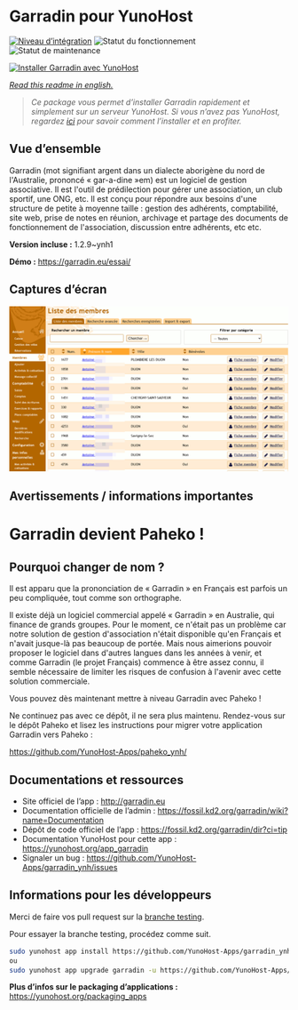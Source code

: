 <!--
N.B.: This README was automatically generated by https://github.com/YunoHost/apps/tree/master/tools/README-generator
It shall NOT be edited by hand.
-->

# Garradin pour YunoHost

[![Niveau d’intégration](https://dash.yunohost.org/integration/garradin.svg)](https://dash.yunohost.org/appci/app/garradin) ![Statut du fonctionnement](https://ci-apps.yunohost.org/ci/badges/garradin.status.svg) ![Statut de maintenance](https://ci-apps.yunohost.org/ci/badges/garradin.maintain.svg)

[![Installer Garradin avec YunoHost](https://install-app.yunohost.org/install-with-yunohost.svg)](https://install-app.yunohost.org/?app=garradin)

*[Read this readme in english.](./README.md)*

> *Ce package vous permet d’installer Garradin rapidement et simplement sur un serveur YunoHost.
Si vous n’avez pas YunoHost, regardez [ici](https://yunohost.org/#/install) pour savoir comment l’installer et en profiter.*

## Vue d’ensemble

Garradin (mot signifiant argent dans un dialecte aborigène du nord de l'Australie, prononcé « gar-a-dine »em) est un logiciel de gestion associative. Il est l'outil de prédilection pour gérer une association, un club sportif, une ONG, etc. Il est conçu pour répondre aux besoins d'une structure de petite à moyenne taille : gestion des adhérents, comptabilité, site web, prise de notes en réunion, archivage et partage des documents de fonctionnement de l'association, discussion entre adhérents, etc etc.

**Version incluse :** 1.2.9~ynh1

**Démo :** https://garradin.eu/essai/

## Captures d’écran

![Capture d’écran de Garradin](./doc/screenshots/screenshot.png)

## Avertissements / informations importantes

# Garradin devient Paheko ! 
## Pourquoi changer de nom ? 
Il est apparu que la prononciation de « Garradin » en Français est parfois un peu compliquée, tout comme son orthographe. 

Il existe déjà un logiciel commercial appelé « Garradin » en Australie, qui finance de grands groupes. Pour le moment, ce n'était pas un problème car notre solution de gestion d'association n'était disponible qu'en Français et n'avait jusque-là pas beaucoup de portée. Mais nous aimerions pouvoir proposer le logiciel dans d'autres langues dans les années à venir, et comme Garradin (le projet Français) commence à être assez connu, il semble nécessaire de limiter les risques de confusion à l'avenir avec cette solution commerciale. 

Vous pouvez dès maintenant mettre à niveau Garradin avec Paheko ! 

Ne continuez pas avec ce dépôt, il ne sera plus maintenu. Rendez-vous sur le dépôt Paheko et lisez les instructions pour migrer votre application Garradin vers Paheko :

https://github.com/YunoHost-Apps/paheko_ynh/

## Documentations et ressources

* Site officiel de l’app : <http://garradin.eu>
* Documentation officielle de l’admin : <https://fossil.kd2.org/garradin/wiki?name=Documentation>
* Dépôt de code officiel de l’app : <https://fossil.kd2.org/garradin/dir?ci=tip>
* Documentation YunoHost pour cette app : <https://yunohost.org/app_garradin>
* Signaler un bug : <https://github.com/YunoHost-Apps/garradin_ynh/issues>

## Informations pour les développeurs

Merci de faire vos pull request sur la [branche testing](https://github.com/YunoHost-Apps/garradin_ynh/tree/testing).

Pour essayer la branche testing, procédez comme suit.

``` bash
sudo yunohost app install https://github.com/YunoHost-Apps/garradin_ynh/tree/testing --debug
ou
sudo yunohost app upgrade garradin -u https://github.com/YunoHost-Apps/garradin_ynh/tree/testing --debug
```

**Plus d’infos sur le packaging d’applications :** <https://yunohost.org/packaging_apps>